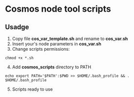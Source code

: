 # Cosmos node tool scripts

## Usadge
1. Copy file **cos_var_template.sh** and rename to **cos_var.sh**
2. Insert your's node parameters in **cos_var.sh**
3. Change scripts permissions: 
 ```
chmod +x *.sh 
 ```
4. Add **cosmos_scripts** directory to PATH
```
echo export PATH='$PATH':$PWD >> $HOME/.bash_profile && . $HOME/.bash_profile
```
5. Scripts ready to use
